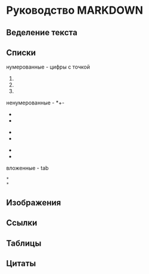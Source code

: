 # Руководство MARKDOWN

## Веделение текста

## Списки

нумерованные - цифры с точкой

1.  
2.  
3.  

ненумерованные - *+-

*
*

+
+

-
-

вложенные - tab

    *
    *

## Изображения

## Ссылки

## Таблицы

## Цитаты